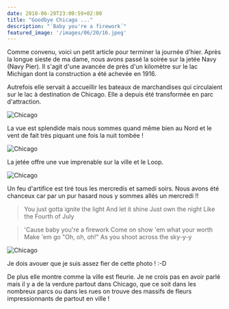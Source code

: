 ```yaml
---
date: 2018-06-20T23:00:59+02:00
title: "Goodbye Chicago ..."
description: "´Baby you're a firework´"
featured_image: '/images/06/20/16.jpeg'
---
```


Comme convenu, voici un petit article pour terminer la journée d'hier. Après la longue sieste de ma dame, nous avons passé la soirée sur la jetée Navy (Navy Pier). Il s'agit d'une avancée de près d'un kilomètre sur le lac Michigan dont la construction a été achevée en 1916.

Autrefois elle servait à accueillir les bateaux de marchandises qui circulaient sur le lac à destination de Chicago. Elle a depuis été transformée en parc d'attraction.

![Chicago](/images/06/20/13.jpeg)

La vue est splendide mais nous sommes quand même bien au Nord et le vent de fait très piquant une fois la nuit tombée !

![Chicago](/images/06/20/14.jpeg)

La jetée offre une vue imprenable sur la ville et le Loop.

![Chicago](/images/06/20/15.jpeg)

Un feu d'artifice est tiré tous les mercredis et samedi soirs. Nous avons été chanceux car par un pur hasard nous y sommes allés un mercredi !!

> You just gotta ignite the light
> And let it shine
> Just own the night
> Like the Fourth of July

> 'Cause baby you're a firework
> Come on show 'em what your worth
> Make 'em go "Oh, oh, oh!"
> As you shoot across the sky-y-y


![Chicago](/images/06/20/16.jpeg)

Je dois avouer que je suis assez fier de cette photo ! :-D

De plus elle montre comme la ville est fleurie. Je ne crois pas en avoir parlé mais il y a de la verdure partout dans Chicago, que ce soit dans les nombreux parcs ou dans les rues on trouve des massifs de fleurs impressionnants de partout en ville !
